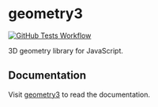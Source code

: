 # geometry3

[![GitHub Tests Workflow][tests-workflow-badge]][tests-workflow-url]

[tests-workflow-badge]: https://github.com/fskuteken/geometry3/workflows/Tests/badge.svg
[tests-workflow-url]: https://github.com/fskuteken/geometry3/actions

3D geometry library for JavaScript.

## Documentation

Visit [geometry3](https://fskuteken.github.io/geometry3/docs) to read the documentation.
